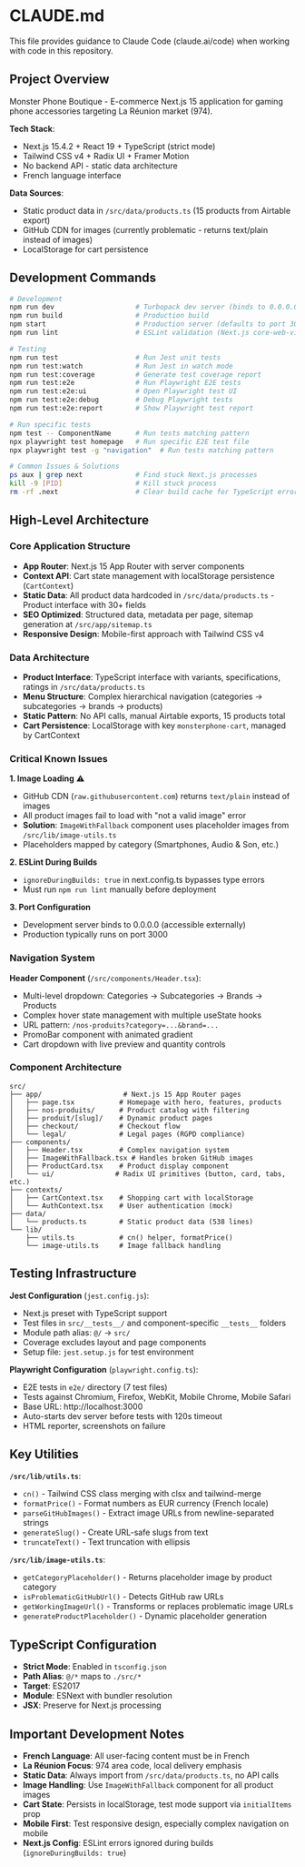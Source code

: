 # CLAUDE.md

This file provides guidance to Claude Code (claude.ai/code) when working with code in this repository.

## Project Overview

Monster Phone Boutique - E-commerce Next.js 15 application for gaming phone accessories targeting La Réunion market (974).

**Tech Stack**:
- Next.js 15.4.2 + React 19 + TypeScript (strict mode)
- Tailwind CSS v4 + Radix UI + Framer Motion  
- No backend API - static data architecture
- French language interface

**Data Sources**:
- Static product data in `/src/data/products.ts` (15 products from Airtable export)
- GitHub CDN for images (currently problematic - returns text/plain instead of images)
- LocalStorage for cart persistence

## Development Commands

```bash
# Development
npm run dev                    # Turbopack dev server (binds to 0.0.0.0, auto-detects port)
npm run build                  # Production build
npm start                      # Production server (defaults to port 3000)
npm run lint                   # ESLint validation (Next.js core-web-vitals)

# Testing
npm run test                   # Run Jest unit tests
npm run test:watch             # Run Jest in watch mode
npm run test:coverage          # Generate test coverage report
npm run test:e2e               # Run Playwright E2E tests
npm run test:e2e:ui            # Open Playwright test UI
npm run test:e2e:debug         # Debug Playwright tests
npm run test:e2e:report        # Show Playwright test report

# Run specific tests
npm test -- ComponentName      # Run tests matching pattern
npx playwright test homepage   # Run specific E2E test file
npx playwright test -g "navigation"  # Run tests matching pattern

# Common Issues & Solutions
ps aux | grep next             # Find stuck Next.js processes
kill -9 [PID]                  # Kill stuck process
rm -rf .next                   # Clear build cache for TypeScript errors
```

## High-Level Architecture

### Core Application Structure
- **App Router**: Next.js 15 App Router with server components
- **Context API**: Cart state management with localStorage persistence (`CartContext`)
- **Static Data**: All product data hardcoded in `/src/data/products.ts` - Product interface with 30+ fields
- **SEO Optimized**: Structured data, metadata per page, sitemap generation at `/src/app/sitemap.ts`
- **Responsive Design**: Mobile-first approach with Tailwind CSS v4

### Data Architecture
- **Product Interface**: TypeScript interface with variants, specifications, ratings in `/src/data/products.ts`
- **Menu Structure**: Complex hierarchical navigation (categories → subcategories → brands → products)
- **Static Pattern**: No API calls, manual Airtable exports, 15 products total
- **Cart Persistence**: LocalStorage with key `monsterphone-cart`, managed by CartContext

### Critical Known Issues

**1. Image Loading** ⚠️
- GitHub CDN (`raw.githubusercontent.com`) returns `text/plain` instead of images
- All product images fail to load with "not a valid image" error
- **Solution**: `ImageWithFallback` component uses placeholder images from `/src/lib/image-utils.ts`
- Placeholders mapped by category (Smartphones, Audio & Son, etc.)

**2. ESLint During Builds**
- `ignoreDuringBuilds: true` in next.config.ts bypasses type errors
- Must run `npm run lint` manually before deployment

**3. Port Configuration**
- Development server binds to 0.0.0.0 (accessible externally)
- Production typically runs on port 3000

### Navigation System
**Header Component** (`/src/components/Header.tsx`):
- Multi-level dropdown: Categories → Subcategories → Brands → Products
- Complex hover state management with multiple useState hooks
- URL pattern: `/nos-produits?category=...&brand=...`
- PromoBar component with animated gradient
- Cart dropdown with live preview and quantity controls

### Component Architecture
```
src/
├── app/                    # Next.js 15 App Router pages
│   ├── page.tsx           # Homepage with hero, features, products
│   ├── nos-produits/      # Product catalog with filtering
│   ├── produit/[slug]/    # Dynamic product pages
│   ├── checkout/          # Checkout flow
│   └── legal/             # Legal pages (RGPD compliance)
├── components/            
│   ├── Header.tsx         # Complex navigation system
│   ├── ImageWithFallback.tsx # Handles broken GitHub images
│   ├── ProductCard.tsx    # Product display component
│   └── ui/               # Radix UI primitives (button, card, tabs, etc.)
├── contexts/
│   ├── CartContext.tsx    # Shopping cart with localStorage
│   └── AuthContext.tsx    # User authentication (mock)
├── data/
│   └── products.ts        # Static product data (538 lines)
└── lib/
    ├── utils.ts           # cn() helper, formatPrice()
    └── image-utils.ts     # Image fallback handling
```

## Testing Infrastructure

**Jest Configuration** (`jest.config.js`):
- Next.js preset with TypeScript support
- Test files in `src/__tests__/` and component-specific `__tests__` folders
- Module path alias: `@/` → `src/`
- Coverage excludes layout and page components
- Setup file: `jest.setup.js` for test environment

**Playwright Configuration** (`playwright.config.ts`):
- E2E tests in `e2e/` directory (7 test files)
- Tests against Chromium, Firefox, WebKit, Mobile Chrome, Mobile Safari
- Base URL: http://localhost:3000
- Auto-starts dev server before tests with 120s timeout
- HTML reporter, screenshots on failure

## Key Utilities

**`/src/lib/utils.ts`**:
- `cn()` - Tailwind CSS class merging with clsx and tailwind-merge
- `formatPrice()` - Format numbers as EUR currency (French locale)
- `parseGitHubImages()` - Extract image URLs from newline-separated strings
- `generateSlug()` - Create URL-safe slugs from text
- `truncateText()` - Text truncation with ellipsis

**`/src/lib/image-utils.ts`**:
- `getCategoryPlaceholder()` - Returns placeholder image by product category
- `isProblematicGitHubUrl()` - Detects GitHub raw URLs
- `getWorkingImageUrl()` - Transforms or replaces problematic image URLs
- `generateProductPlaceholder()` - Dynamic placeholder generation

## TypeScript Configuration

- **Strict Mode**: Enabled in `tsconfig.json`
- **Path Alias**: `@/*` maps to `./src/*`
- **Target**: ES2017
- **Module**: ESNext with bundler resolution
- **JSX**: Preserve for Next.js processing

## Important Development Notes

- **French Language**: All user-facing content must be in French
- **La Réunion Focus**: 974 area code, local delivery emphasis
- **Static Data**: Always import from `/src/data/products.ts`, no API calls
- **Image Handling**: Use `ImageWithFallback` component for all product images
- **Cart State**: Persists in localStorage, test mode support via `initialItems` prop
- **Mobile First**: Test responsive design, especially complex navigation on mobile
- **Next.js Config**: ESLint errors ignored during builds (`ignoreDuringBuilds: true`)